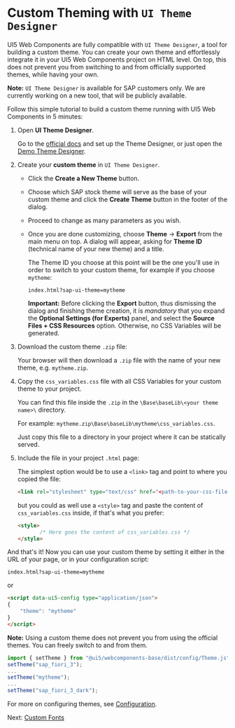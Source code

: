 # Custom Theming with `UI Theme Designer`

UI5 Web Components are fully compatible with `UI Theme Designer`, a tool for building a custom theme. You can create your own theme and effortlessly integrate it in your UI5 Web Components project on HTML level. On top, this does not prevent you from switching to and from officially supported themes, while having your own.

<b>Note:</b> `UI Theme Designer` is available for SAP customers only. We are currently working on a new tool, that will be publicly available.

Follow this simple tutorial to build a custom theme running with UI5 Web Components in 5 minutes:

1. Open **UI Theme Designer**.

   Go to the [official docs](https://help.sap.com/viewer/09f6818d8e064537973102d6289e2aca/Cloud/en-US/935325fb130d41449362181fb6020dd0.html) and set up the Theme Designer, or just open the [Demo Theme Designer](https://themedesigner-themedesignerdemo.dispatcher.eu2.hana.ondemand.com/index.html).

2. Create your **custom theme** in `UI Theme Designer`.

    - Click the **Create a New Theme** button.

    - Choose which SAP stock theme will serve as the base of your custom theme and click the **Create Theme** button in the footer of the dialog.

    - Proceed to change as many parameters as you wish.

    - Once you are done customizing, choose **Theme** -> **Export** from the main menu on top. A dialog will appear,
      asking for **Theme ID** (technical name of your new theme) and a title.

      The Theme ID you choose at this point will be the one you'll use in order to switch to your custom theme, for example if you choose `mytheme`:

      `index.html?sap-ui-theme=mytheme`

      **Important:** Before clicking the **Export** button, thus dismissing the dialog and finishing theme creation,
      it is *mandatory* that you expand the **Optional Settings (for Experts)** panel, and select the **Source Files + CSS Resources** option.
      Otherwise, no CSS Variables will be generated.

3. Download the custom theme `.zip` file:

   Your browser will then download a `.zip` file with the name of your new theme, e.g. `mytheme.zip`.

4. Copy the `css_variables.css` file with all CSS Variables for your custom theme to your project.

   You can find this file inside the `.zip` in the `\Base\baseLib\<your theme name>\` directory.

   For example: `mytheme.zip\Base\baseLib\mytheme\css_variables.css`.

   Just copy this file to a directory in your project where it can be statically served.

5. Include the file in your project `.html` page:

   The simplest option would be to use a `<link>` tag and point to where you copied the file:

   ```html
   <link rel="stylesheet" type="text/css" href="<path-to-your-css-file>/css_variables.css">
   ```

   but you could as well use a `<style>` tag and paste the content of `css_variables.css` inside,
   if that's what you prefer:

   ```html
   <style>
          /* Here goes the content of css_variables.css */
   </style>
   ```

And that's it! Now you can use your custom theme by setting it either in the URL of your page,
or in your configuration script:

`index.html?sap-ui-theme=mytheme`

or

```html
<script data-ui5-config type="application/json">
{
	"theme": "mytheme"
}
</script>
```

**Note:** Using a custom theme does not prevent you from using the official themes. You can freely switch to and from them.

```js
import { setTheme } from "@ui5/webcomponents-base/dist/config/Theme.js";
setTheme("sap_fiori_3");
...
setTheme("mytheme");
...
setTheme("sap_fiori_3_dark");
```

For more on configuring themes, see [Configuration](Configuration.md).
 	
Next: [Custom Fonts](02-fonts.md)
